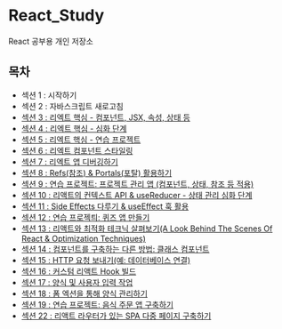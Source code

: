 # React_Study

React 공부용 개인 저장소

## 목차

<ul>
  <li>섹션 1 : 시작하기</li>
  <li>섹션 2 : 자바스크립트 새로고침</li>
  <li><a href="https://github.com/songsurl00/React_Study/tree/main/Section_3">섹션 3 : 리엑트 핵심 - 컴포넌트, JSX, 속성, 상태 등</a></li>
  <li><a href="https://github.com/songsurl00/React_Study/tree/main/Section_4">섹션 4 : 리엑트 핵심 - 심화 단계</a></li>
  <li><a href="https://github.com/songsurl00/React_Study/tree/main/Section_5">섹션 5 : 리엑트 핵심 - 연습 프로젝트</a></li>
  <li><a href="https://github.com/songsurl00/React_Study/tree/main/Section_6">섹션 6 : 리엑트 컴포넌트 스타일링</a></li>
  <li><a href="https://github.com/songsurl00/React_Study/tree/main/Section_7">섹션 7 : 리엑트 앱 디버깅하기</a></li>
  <li><a href="https://github.com/songsurl00/React_Study/tree/main/Section_8">섹션 8 : Refs(참조) & Portals(포탈) 활용하기</a></li>
  <li><a href="https://github.com/songsurl00/React_Study/tree/main/Section_9">섹션 9 : 연습 프로젝트: 프로젝트 관리 앱 (컴포넌트, 상태, 참조 등 적용)</a></li>
  <li><a href="https://github.com/songsurl00/React_Study/tree/main/Section_10">섹션 10 : 리액트의 컨텍스트 API & useReducer - 상태 관리 심화 단계</a></li>
  <li><a href="https://github.com/songsurl00/React_Study/tree/main/Section_11">섹션 11 : Side Effects 다루기 & useEffect 훅 활용</a></li>
  <li><a href="https://github.com/songsurl00/React_Study/tree/main/Section_12">섹션 12 : 연습 프로젝틔: 퀴즈 앱 만들기</a></li>
  <li><a href="https://github.com/songsurl00/React_Study/tree/main/Section_13">섹션 13 : 리액트와 최적화 테크닉 살펴보기(A Look Behind The Scenes Of React & Optimization Techniques)</a></li>
  <li><a href="https://github.com/songsurl00/React_Study/tree/main/Section_14">섹션 14 : 컴포넌트를 구축하는 다른 방법: 클래스 컴포넌트</a></li>
  <li><a href="https://github.com/songsurl00/React_Study/tree/main/Section_15">섹션 15 : HTTP 요청 보내기(예: 데이터베이스 연결)</a></li>
  <li><a href="https://github.com/songsurl00/React_Study/tree/main/Section_16">섹션 16 : 커스텀 리액트 Hook 빌드</a></li>
  <li><a href="https://github.com/songsurl00/React_Study/tree/main/Section_17">섹션 17 : 양식 및 사용자 입력 작업</a></li>
  <li><a href="https://github.com/songsurl00/React_Study/tree/main/Section_18">섹션 18 : 폼 엑션을 통해 양식 관리하기</a></li>
  <li><a href="https://github.com/songsurl00/React_Study/tree/main/Section_19">섹션 19 : 연습 프로젝트: 음식 주문 앱 구축하기</a></li>
  <li><a href="https://github.com/songsurl00/React_Study/tree/main/Section_22">섹션 22 : 리액트 라우터가 있는 SPA 다중 페이지 구축하기</a></li>
</ul>
